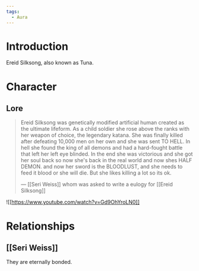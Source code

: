 ```yaml
---
tags:
  - Aura
---
```

# Introduction
Ereid Silksong, also known as Tuna.
# Character
## Lore
> Ereid Silksong was genetically modified artificial human created as the ultimate lifeform.
> As a child soldier she rose above the ranks with her weapon of choice, the legendary katana.
> She was finally killed after defeating 10,000 men on her own and she was sent TO HELL.
> In hell she found the king of all demons and had a hard-fought battle that left her left eye blinded. In the end she was victorious and she got her soul back so now she's back in the real world and now shes HALF DEMON. and now her sword is the BLOODLUST, and she needs to feed it blood or she will die. But she likes killing a lot so its ok.
> 
> — [[Seri Weiss]] whom was asked to write a eulogy for [[Ereid Silksong]]

![[https://www.youtube.com/watch?v=Gd9OhYroLN0]]

# Relationships
## [[Seri Weiss]]
They are eternally bonded.
